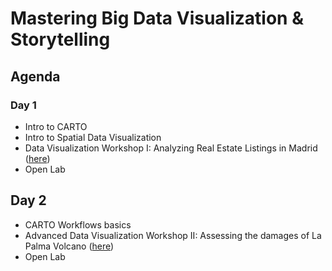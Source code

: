 # Mastering Big Data Visualization & Storytelling

## Agenda

### Day 1
- Intro to CARTO
- Intro to Spatial Data Visualization
- Data Visualization Workshop I: Analyzing Real Estate Listings in Madrid ([here](https://github.com/CartoDB/research-public/blob/master/el-mundo-visualization-workshop/Mastering%20Big%20Data%20Visualization%20%26%20Storytelling%20Workshop%20I%20-%20Analyzing%20real%20estate%20listings%20in%20Madrid.pdf))
- Open Lab

## Day 2
- CARTO Workflows basics
- Advanced Data Visualization Workshop II: Assessing the damages of La Palma Volcano ([here](https://github.com/CartoDB/research-public/blob/master/el-mundo-visualization-workshop/Mastering%20Big%20Data%20Visualization%20%26%20Storytelling%20Workshop%20II%20-%20Assessing%20the%20damages%20of%20La%20Palma%20Volcano.pdf))
- Open Lab
